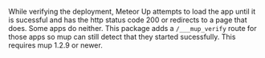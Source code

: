 
While verifying the deployment, Meteor Up attempts to load the app until it is sucessful and has the http status code 200 or redirects to a page that does. Some apps do neither. This package adds a `/___mup_verify` route for those apps so mup can still detect that they started sucessfully. This requires mup 1.2.9 or newer.
